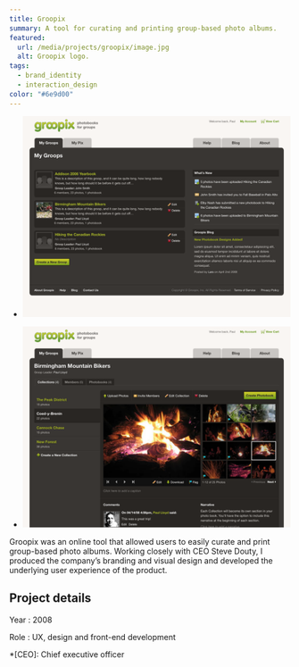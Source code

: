 ```yaml
---
title: Groopix
summary: A tool for curating and printing group-based photo albums.
featured:
  url: /media/projects/groopix/image.jpg
  alt: Groopix logo.
tags:
  - brand_identity
  - interaction_design
color: "#6e9d00"
---
```


- ![Groops page.](/media/projects/groopix/groops.png#screenshot)

- ![Collection page.](/media/projects/groopix/collection.png#screenshot)

Groopix was an online tool that allowed users to easily curate and print group-based photo albums. Working closely with CEO Steve Douty, I produced the company’s branding and visual design and developed the underlying user experience of the product.

## Project details

Year
: 2008

Role
: UX, design and front-end development

*[CEO]: Chief executive officer
